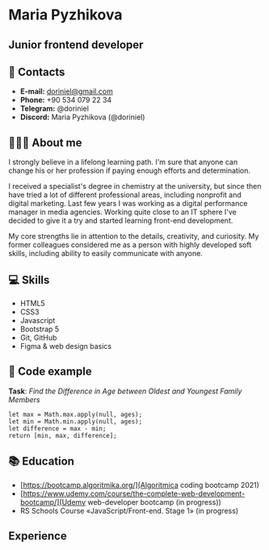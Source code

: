 # Maria Pyzhikova
## Junior frontend developer
## 📧 Contacts
* **E-mail:** doriniel@gmail.com
* **Phone:** +90 534 079 22 34
* **Telegram:** @doriniel
* **Discord:** Maria Pyzhikova (@doriniel)
## 👩🏻‍🦰 About me
I strongly believe in a lifelong learning path. I'm sure that anyone can change his or her profession if paying enough efforts and determination.

I received a specialist's degree in chemistry at the university, but since then have tried a lot of different professional areas, including nonprofit and digital marketing. Last few years I was working as a digital performance manager in media agencies.
Working quite close to an IT sphere I've decided to give it a try and started learning front-end development. 

My core strengths lie in attention to the details, creativity, and curiosity.
My former colleagues considered me as a person with highly developed soft skills, including ability to easily communicate with anyone.
## 💻 Skills
* HTML5
* CSS3
* Javascript
* Bootstrap 5
* Git, GitHub
* Figma & web design basics
## 💾 Code example
**Task**: *Find the Difference in Age between Oldest and Youngest Family Members*
```function differenceInAges(ages){
let max = Math.max.apply(null, ages);
let min = Math.min.apply(null, ages);
let difference = max - min;
return [min, max, difference];
```
## 📚 Education
* [https://bootcamp.algoritmika.org/](Algoritmica coding bootcamp 2021)
* [https://www.udemy.com/course/the-complete-web-development-bootcamp/](Udemy web-developer bootcamp (in progress))
* RS Schools Course «JavaScript/Front-end. Stage 1» (in progress)
## Experience
